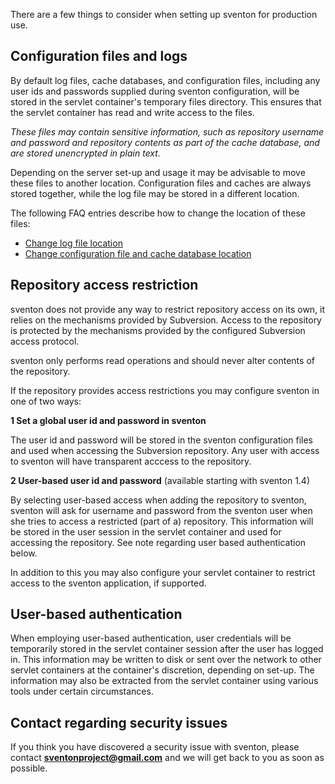 There are a few things to consider when setting up sventon for production use.

## Configuration files and logs ##
By default log files, cache databases, and configuration files, including any user ids and passwords supplied during sventon configuration, will be stored in the servlet container's temporary files directory. This ensures that the servlet container has read and write access to the files.

_These files may contain sensitive information, such as repository username and password and repository contents as part of the cache database, and are stored unencrypted in plain text._

Depending on the server set-up and usage it may be advisable to move these files to another location. Configuration files and caches are always stored together, while the log file may be stored in a different location.

The following FAQ entries describe how to change the location of these files:
  * [Change log file location](FAQ.md)
  * [Change configuration file and cache database location](FAQ.md)

## Repository access restriction ##
sventon does not provide any way to restrict repository access on its own, it relies on the mechanisms provided by Subversion. Access to the repository is protected by the mechanisms provided by the configured Subversion access protocol.

sventon only performs read operations and should never alter contents of the repository.

If the repository provides access restrictions you may configure sventon in one of two ways:

**1 Set a global user id and password in sventon**

The user id and password will be stored in the sventon configuration files and used when accessing the Subversion repository. Any user with access to sventon will have transparent acccess to the repository.

**2 User-based user id and password** (available starting with sventon 1.4)

By selecting user-based access when adding the repository to sventon, sventon will ask for username and password from the sventon user when she tries to access a restricted (part of a) repository. This information will be stored in the user session in the servlet container and used for accessing the repository. See note regarding user based authentication below.

In addition to this you may also configure your servlet container to restrict access to the sventon application, if supported.

## User-based authentication ##
When employing user-based authentication, user credentials will be temporarily stored in the servlet container session after the user has logged in. This information may be written to disk or sent over the network to other servlet containers at the container's discretion, depending on set-up. The information may also be extracted from the servlet container using various tools under certain circumstances.

## Contact regarding security issues ##
If you think you have discovered a security issue with sventon, please contact **sventonproject@gmail.com** and we will get back to you as soon as possible.